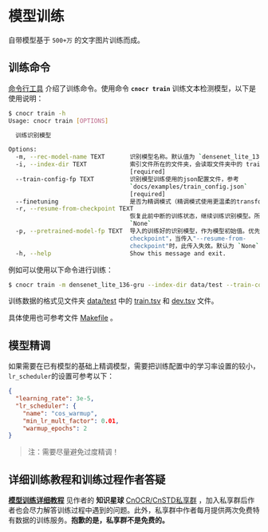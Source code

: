 # 模型训练

自带模型基于 `500+万` 的文字图片训练而成。

## 训练命令

[命令行工具](command.md) 介绍了训练命令。使用命令 **`cnocr train`**  训练文本检测模型，以下是使用说明：

```bash
$ cnocr train -h
Usage: cnocr train [OPTIONS]

  训练识别模型

Options:
  -m, --rec-model-name TEXT       识别模型名称。默认值为 `densenet_lite_136-gru`
  -i, --index-dir TEXT            索引文件所在的文件夹，会读取文件夹中的 train.tsv 和 dev.tsv 文件
                                  [required]
  --train-config-fp TEXT          识别模型训练使用的json配置文件，参考
                                  `docs/examples/train_config.json`
                                  [required]
  --finetuning                    是否为精调模式（精调模式使用更温柔的transform）。默认为 `False`
  -r, --resume-from-checkpoint TEXT
                                  恢复此前中断的训练状态，继续训练识别模型。所以文件中应该包含训练状态。默认为
                                  `None`
  -p, --pretrained-model-fp TEXT  导入的训练好的识别模型，作为模型初始值。优先级低于"--resume-from-
                                  checkpoint"，当传入"--resume-from-
                                  checkpoint"时，此传入失效。默认为 `None`
  -h, --help                      Show this message and exit.
```

例如可以使用以下命令进行训练：

```bash
$ cnocr train -m densenet_lite_136-gru --index-dir data/test --train-config-fp docs/examples/train_config.json
```

训练数据的格式见文件夹 [data/test](https://github.com/breezedeus/cnocr/blob/master/data/test) 中的 [train.tsv](https://github.com/breezedeus/cnocr/blob/master/data/test/train.tsv) 和 [dev.tsv](https://github.com/breezedeus/cnocr/blob/master/data/test/dev.tsv) 文件。

具体使用也可参考文件 [Makefile](https://github.com/breezedeus/cnocr/blob/master/Makefile) 。



## 模型精调

如果需要在已有模型的基础上精调模型，需要把训练配置中的学习率设置的较小，`lr_scheduler`的设置可参考以下：

```json
{  
  "learning_rate": 3e-5,
  "lr_scheduler": {
    "name": "cos_warmup",
    "min_lr_mult_factor": 0.01,
    "warmup_epochs": 2
}
```

> 注：需要尽量避免过度精调！



## 详细训练教程和训练过程作者答疑

[**模型训练详细教程**](https://articles.zsxq.com/id_u6b4u0wrf46e.html) 见作者的 **知识星球** [CnOCR/CnSTD私享群](https://t.zsxq.com/FEYZRJQ) ，加入私享群后作者也会尽力解答训练过程中遇到的问题。此外，私享群中作者每月提供两次免费特有数据的训练服务。**抱歉的是，私享群不是免费的。**
